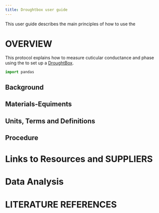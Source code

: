 ```yaml
---
title: Droughtbox user guide
---
```


This user guide describes the main principles of how to use the  

#  OVERVIEW

This protocol explains how to measure cuticular conductance and phase using the to set up a [DroughtBox](https://onlinelibrary.wiley.com/doi/full/10.1111/pce.13750). 

```python
import pandas
```

## Background

## Materials-Equiments

## Units, Terms and Definitions

## Procedure

# Links to Resources and SUPPLIERS

# Data Analysis

# LITERATURE REFERENCES

